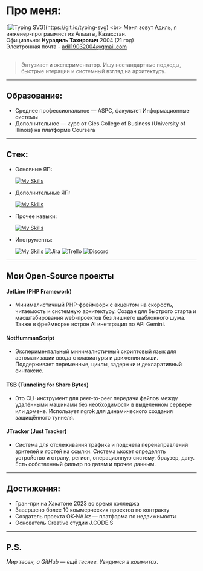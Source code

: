 # Про меня:
[![Typing SVG](https://readme-typing-svg.herokuapp.com?color=%2336BCF7&lines=Кодинг...+Кодинг...+Кодинг...)](https://git.io/typing-svg) <br>
Меня зовут Адиль, я инженер-программист из Алматы, Казахстан. <br>
Официально: __Нурадиль Тахирович__ 2004 (21 год) <br>
Электронная почта - adil19032004@gmail.com <br><br>

<blockquote>
Энтузиаст и экспериментатор. Ищу нестандартные подходы, быстрые итерации и системный взгляд на архитектуру.
</blockquote>
<hr>

## Образование:
- Среднее профессиональное — ASPC, факультет Информационные системы
- Дополнительное — курс от Gies College of Business (University of Illinois) на платформе Coursera
<hr>

## Стек:
- Основные ЯП:

  [![My Skills](https://skillicons.dev/icons?i=php,js,py)](https://github.com/A01L)

- Дополнительные ЯП:

  [![My Skills](https://skillicons.dev/icons?i=java,nodejs,go,cpp,ts)](https://github.com/A01L)

- Прочее навыки:

  [![My Skills](https://skillicons.dev/icons?i=html,css,bootstrap,jquery,threejs,mysql,ubuntu,firebase,redis,aws,arduino)](https://github.com/A01L)

- Инструменты:

  [![My Skills](https://skillicons.dev/icons?i=vscode,visualstudio,github,npm,figma,obsidian,notion,blender,ai,ps,pr)](https://github.com/A01L)
  ![Jira](https://img.shields.io/badge/jira-%230A0FFF.svg?style=for-the-badge&logo=jira&logoColor=white) 	![Trello](https://img.shields.io/badge/Trello-%23026AA7.svg?style=for-the-badge&logo=Trello&logoColor=white) ![Discord](https://img.shields.io/badge/Discord-%235865F2.svg?style=for-the-badge&logo=discord&logoColor=white) 
<hr>

## Мои Open-Source проекты
#### JetLine (PHP Framework) 
- Минималистичный PHP-фреймворк с акцентом на скорость, читаемость и системную архитектуру. Создан для быстрого старта и масштабирования web-проектов без лишнего шаблонного шума. Также в фреймворке встрон AI инетграция по API Gemini.<br>

#### NotHummanScript 
- Экспериментальный минималистичный скриптовый язык для автоматизации ввода с клавиатуры и движения мыши. Поддерживает переменные, циклы, задержки и декларативный синтаксис.<br>

#### TSB (Tunneling for Share Bytes) 
- Это CLI-инструмент для peer-to-peer передачи файлов между удалёнными машинами без необходимости в выделенном сервере или домене. Использует ngrok для динамического создания защищённого туннеля.<br>

#### JTracker (Just Tracker) 
- Система для отслеживания трафика и подсчета перенаправлений зрителей и гостей на ссылки. Система может определять устройство и страну, регион, операционную систему, браузер, дату. Есть собственный фильтр по датам и прочее данным.
<hr>

## Достижения:
- Гран-при на Хакатоне 2023 во время колледжа
- Завершено более 10 коммерческих проектов по контракту
- Создатель проекта OK-NA.kz — платформа по недвижимости
- Основатель Creative студии J.CODE.S
<hr>
  
## P.S.
_Мир тесен, а GitHub — ещё теснее. Увидимся в коммитах._
